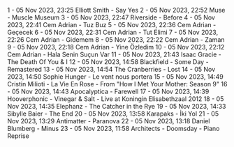 1 - 05 Nov 2023, 23:25	Elliott Smith - Say Yes
2 - 05 Nov 2023, 22:52	Muse - Muscle Museum
3 - 05 Nov 2023, 22:47	Riverside - Before
4 - 05 Nov 2023, 22:41	Cem Adrian - Tuz Buz
5 - 05 Nov 2023, 22:36	Cem Adrian - Geçecek
6 - 05 Nov 2023, 22:31	Cem Adrian - Tut Elimi
7 - 05 Nov 2023, 22:26	Cem Adrian - Gidemem
8 - 05 Nov 2023, 22:22	Cem Adrian - Zaman
9 - 05 Nov 2023, 22:18	Cem Adrian - Yine Özledim
10 - 05 Nov 2023, 22:12	Cem Adrian - Hala Senin Suçun Var
11 - 05 Nov 2023, 21:43	Isaac Gracie - The Death Of You & I
12 - 05 Nov 2023, 14:58	Blackfield - Some Day - Remastered
13 - 05 Nov 2023, 14:54	The Cranberries - Lost
14 - 05 Nov 2023, 14:50	Sophie Hunger - Le vent nous portera
15 - 05 Nov 2023, 14:49	Cristin Milioti - La Vie En Rose - From "How I Met Your Mother: Season 9"
16 - 05 Nov 2023, 14:43	Apocalyptica - Farewell
17 - 05 Nov 2023, 14:39	Hooverphonic - Vinegar & Salt - Live at Koningin Elisabethzaal 2012
18 - 05 Nov 2023, 14:35	Elephanz - The Catcher in the Rye
19 - 05 Nov 2023, 14:33	Sibylle Baier - The End
20 - 05 Nov 2023, 13:58	Karapaks - İki Yol
21 - 05 Nov 2023, 13:29	Antimatter - Paranova
22 - 05 Nov 2023, 13:18	Daniel Blumberg - Minus
23 - 05 Nov 2023, 11:58	Architects - Doomsday - Piano Reprise
